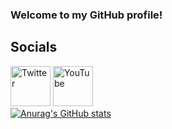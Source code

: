 ### Welcome to my GitHub profile!<br>
## Socials
[<image src="./twitter.png" alt=Twitter width=64/>](https://twitter.com/RadioactiveP724)
[<image src="./youtube.png" alt=YouTube width=64/>](https://youtube.com/@radioactive.potato)
<br>
[![Anurag's GitHub stats](https://github-readme-stats.vercel.app/api?username=RadioactivePotato)](https://github.com/anuraghazra/github-readme-stats)
